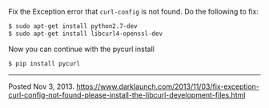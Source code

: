 Fix the Exception error that `curl-config` is not found. Do the following to fix:

```bash
$ sudo apt-get install python2.7-dev
$ sudo apt-get install libcurl4-openssl-dev
```

Now you can continue with the pycurl install

```bash
$ pip install pycurl
```

---


Posted Nov 3, 2013.
https://www.darklaunch.com/2013/11/03/fix-exception-curl-config-not-found-please-install-the-libcurl-development-files.html
